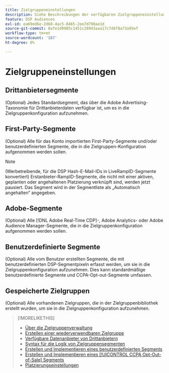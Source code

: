 ```yaml
---
title: Zielgruppeneinstellungen
description: Siehe Beschreibungen der verfügbaren Zielgruppeneinstellungen.
feature: DSP Audiences
exl-id: ea69ed6e-2d68-4ac5-8465-2ee7d798ae1d
source-git-commit: 0afe1d9985c1451c28943aaa17c7d6f8a73a95ef
workflow-type: tm+mt
source-wordcount: '187'
ht-degree: 0%

---
```


# Zielgruppeneinstellungen

## Drittanbietersegmente

(Optional) Jedes Standardsegment, das über die Adobe Advertising-Taxonomie für Drittanbieterdaten verfügbar ist, um es in die Zielgruppenkonfiguration aufzunehmen.

## First-Party-Segmente

(Optional) Alle für das Konto importierten First-Party-Segmente und/oder benutzerdefinierten Segmente, die in die Zielgruppen-Konfiguration aufgenommen werden sollen.

>[!NOTE]
>
>(Werbetreibende, für die DSP Hash-E-Mail-IDs in LiveRampID-Segmente konvertiert) Erstanbieter-RampID-Segmente, die nicht mit einer aktiven, geplanten oder angehaltenen Platzierung verknüpft sind, werden jetzt pausiert. Das Segment wird in der Segmentliste als „Automatisch angehalten“ angegeben.

## Adobe-Segmente

(Optional) Alle [!DNL Adobe Real-Time CDP]-, Adobe Analytics- oder Adobe Audience Manager-Segmente, die in die Zielgruppenkonfiguration aufgenommen werden sollen.

## Benutzerdefinierte Segmente

(Optional) Alle vom Benutzer erstellten Segmente, die mit benutzerdefinierten DSP-Segmentpixeln erfasst werden, um sie in die Zielgruppenkonfiguration aufzunehmen. Dies kann standardmäßige benutzerdefinierte Segmente und CCPA-Opt-out-Segmente umfassen.

## Gespeicherte Zielgruppen

(Optional) Alle vorhandenen Zielgruppen, die in der Zielgruppenbibliothek erstellt wurden, um sie in die Zielgruppenkonfiguration aufzunehmen.

>[!MORELIKETHIS]
>
>* [Über die Zielgruppenverwaltung](audience-about.md)
>* [Erstellen einer wiederverwendbaren Zielgruppe](reusable-audience-create.md)
>* [Verfügbare Datenanbieter von Drittanbietern](third-party-data-providers.md)
>* [Syntax für die Logik von Zielgruppensegmenten](audience-segment-logic-syntax.md)
>* [Erstellen und Implementieren eines benutzerdefinierten Segments](custom-segment-create.md)
>* [Erstellen und Implementieren eines [!UICONTROL CCPA Opt-Out-of-Sale] Segments](ccpa-opt-out-segment-create.md)
>* [Platzierungseinstellungen](/help/dsp/campaign-management/placements/placement-settings.md)
